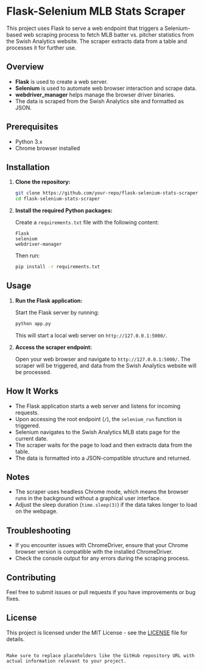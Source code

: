# Flask-Selenium MLB Stats Scraper

This project uses Flask to serve a web endpoint that triggers a Selenium-based web scraping process to fetch MLB batter vs. pitcher statistics from the Swish Analytics website. The scraper extracts data from a table and processes it for further use.

## Overview

- **Flask** is used to create a web server.
- **Selenium** is used to automate web browser interaction and scrape data.
- **webdriver_manager** helps manage the browser driver binaries.
- The data is scraped from the Swish Analytics site and formatted as JSON.

## Prerequisites

- Python 3.x
- Chrome browser installed

## Installation

1. **Clone the repository:**

   ```bash
   git clone https://github.com/your-repo/flask-selenium-stats-scraper.git
   cd flask-selenium-stats-scraper
2. **Install the required Python packages:**

   Create a `requirements.txt` file with the following content:

   ```
   Flask
   selenium
   webdriver-manager
   ```

   Then run:

   ```bash
   pip install -r requirements.txt
   ```

## Usage

1. **Run the Flask application:**

   Start the Flask server by running:

   ```bash
   python app.py
   ```

   This will start a local web server on `http://127.0.0.1:5000/`.

2. **Access the scraper endpoint:**

   Open your web browser and navigate to `http://127.0.0.1:5000/`. The scraper will be triggered, and data from the Swish Analytics website will be processed.

## How It Works

- The Flask application starts a web server and listens for incoming requests.
- Upon accessing the root endpoint (`/`), the `selenium_run` function is triggered.
- Selenium navigates to the Swish Analytics MLB stats page for the current date.
- The scraper waits for the page to load and then extracts data from the table.
- The data is formatted into a JSON-compatible structure and returned.

## Notes

- The scraper uses headless Chrome mode, which means the browser runs in the background without a graphical user interface.
- Adjust the sleep duration (`time.sleep(3)`) if the data takes longer to load on the webpage.

## Troubleshooting

- If you encounter issues with ChromeDriver, ensure that your Chrome browser version is compatible with the installed ChromeDriver.
- Check the console output for any errors during the scraping process.

## Contributing

Feel free to submit issues or pull requests if you have improvements or bug fixes.

## License

This project is licensed under the MIT License - see the [LICENSE](LICENSE) file for details.
```

Make sure to replace placeholders like the GitHub repository URL with actual information relevant to your project.
